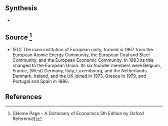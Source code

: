## Synthesis
- 
## Source [^1]
- (EC) The main institution of European unity, formed in 1967 from the European Atomic Energy Community, the European Coal and Steel Community, and the European Economic Community. In 1993 its title changed to the European Union. Its six founder members were Belgium, France, (West) Germany, Italy, Luxembourg, and the Netherlands. Denmark, Ireland, and the UK joined in 1973, Greece in 1979, and Portugal and Spain in 1986.
## References

[^1]: [[Home Page - A Dictionary of Economics 5th Edition by Oxford Reference]]